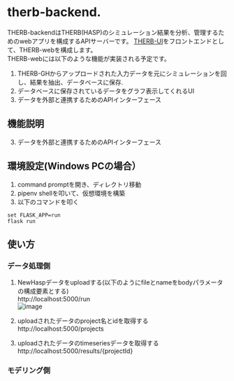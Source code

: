 # therb-backend. 
THERB-backendはTHERB(HASP)のシミュレーション結果を分析、管理するためのwebアプリを構成するAPIサーバーです。
[THERB-UI](https://github.com/becat-oss/therb-UI)をフロントエンドとして、THERB-webを構成します。  
THERB-webには以下のような機能が実装される予定です。

1. THERB-GHからアップロードされた入力データを元にシミュレーションを回し、結果を抽出、データベースに保存.  
2. データベースに保存されているデータをグラフ表示してくれるUI  
3. データを外部と連携するためのAPIインターフェース  

## 機能説明  
3. データを外部と連携するためのAPIインターフェース  

## 環境設定(Windows PCの場合）    
1. command promptを開き、ディレクトリ移動  
2. pipenv shellを叩いて、仮想環境を構築  
3. 以下のコマンドを叩く  
```
set FLASK_APP=run
flask run
```

## 使い方  
### データ処理側  
1. NewHaspデータをuploadする(以下のようにfileとnameをbodyパラメータの構成要素とする)    
http://localhost:5000/run  
![image](https://user-images.githubusercontent.com/90674244/157411568-a7c7edf7-4700-4c46-9512-a66f6f07981c.png)  

2. uploadされたデータのproject名とidを取得する  
http://localhost:5000/projects 

3. uploadされたデータのtimeseriesデータを取得する  
http://localhost:5000/results/{projectId}  

### モデリング側  

